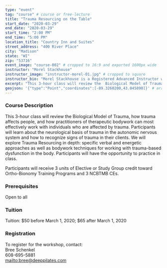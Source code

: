 ```yaml
---
type: "event"
tag: "course" # course or free-lecture
title: "Trauma Resourcing on the Table"
start_date: "2020-03-29"
end_date: "2020-03-29"
start_time: "2:00 PM"
end_time: "5:00 PM"
location_title: "Country Inn and Suites"
street_address: "400 River Place"
city: "Madison"
state: "WI"
zip: "53716"
event_image: "course-002" # cropped to 16:9 and exported 1600px wide 
instructor: "Morel Stackhouse"
instructor_image: "instructor-morel-01.jpg" # cropped to square
instructor_bio: "Morel Stackhouse is a Registered Advanced Instructor with the Society of Ortho-Bionomy International. She began her study of Ortho-Bionomy in 1984 and was fortunate to have studied with Arthur Lincoln Pauls D.O., the system's Founder. Morel has been teaching throughout the US since 1989. She enjoys introducing this bodywork system to others and working with students to develop their skill and confidence as they grow with the work. She is approved by the National Certification Board for Therapeutic Massage and Bodywork (NCBTMB) as a Continuing Education Approved Provider."
excerpt: "This 3-hour class will review the  Biological Model of Trauma, how trauma affects people, and how  practitioners of therapeutic bodywork can most effectively work with  individuals who are affected by trauma. Participants will learn about  the neurological basis of trauma in the autonomic nervous system and how  to recognize signs of trauma in their clients. We will explore Trauma  Resourcing in depth: specific verbal and energetic approaches as well as  bodywork techniques for working with trauma-based dysfunction in the  body. Participants will have the opportunity to practice in class."
geojson: '{"type":"Point","coordinates":[-89.3260200,43.045890]}' # array format: [lon, lat]
---
```


### Course Description

This  3-hour class will review the Biological Model of Trauma, how trauma  affects people, and how practitioners of therapeutic bodywork can most  effectively work with individuals who are affected by trauma.  Participants will learn about the neurological basis of trauma in the  autonomic nervous system and how to recognize signs of trauma in their  clients. We will explore Trauma Resourcing in depth: specific verbal and  energetic approaches as well as bodywork techniques for working with  trauma-based dysfunction in the body. Participants will have the  opportunity to practice in class.

Participants will receive 3 units of Elective or Study Group credit toward Ortho-Bionomy Training Programs and 3 NCBTMB CEs.

### Prerequisites

Open to all

### Tuition

Tuition: $50 before March 1, 2020; $65 after March 1, 2020

### Registration

To register for the workshop, contact:  
Bree Schenkel  
608-695-5881  
[mailto:bree@deeppilates.com](bree@deeppilates.com)
